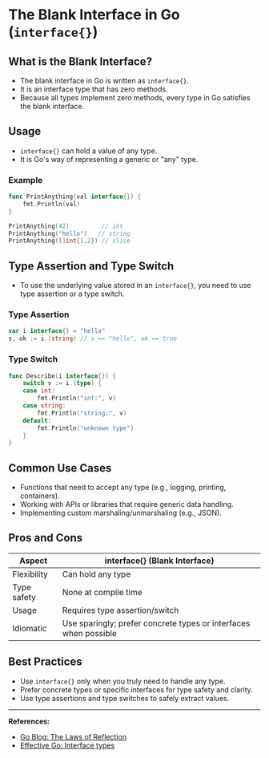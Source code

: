 # The Blank Interface in Go (`interface{}`)

## What is the Blank Interface?
- The blank interface in Go is written as `interface{}`.
- It is an interface type that has zero methods.
- Because all types implement zero methods, every type in Go satisfies the blank interface.

## Usage
- `interface{}` can hold a value of any type.
- It is Go's way of representing a generic or "any" type.

### Example
```go
func PrintAnything(val interface{}) {
    fmt.Println(val)
}

PrintAnything(42)         // int
PrintAnything("hello")   // string
PrintAnything([]int{1,2}) // slice
```

## Type Assertion and Type Switch
- To use the underlying value stored in an `interface{}`, you need to use type assertion or a type switch.

### Type Assertion
```go
var i interface{} = "hello"
s, ok := i.(string) // s == "hello", ok == true
```

### Type Switch
```go
func Describe(i interface{}) {
    switch v := i.(type) {
    case int:
        fmt.Println("int:", v)
    case string:
        fmt.Println("string:", v)
    default:
        fmt.Println("unknown type")
    }
}
```

## Common Use Cases
- Functions that need to accept any type (e.g., logging, printing, containers).
- Working with APIs or libraries that require generic data handling.
- Implementing custom marshaling/unmarshaling (e.g., JSON).

## Pros and Cons
| Aspect         | interface{} (Blank Interface) |
|----------------|-------------------------------|
| Flexibility    | Can hold any type             |
| Type safety    | None at compile time          |
| Usage          | Requires type assertion/switch|
| Idiomatic      | Use sparingly; prefer concrete types or interfaces when possible |

## Best Practices
- Use `interface{}` only when you truly need to handle any type.
- Prefer concrete types or specific interfaces for type safety and clarity.
- Use type assertions and type switches to safely extract values.

---

**References:**
- [Go Blog: The Laws of Reflection](https://blog.golang.org/laws-of-reflection)
- [Effective Go: Interface types](https://golang.org/doc/effective_go#interface)
